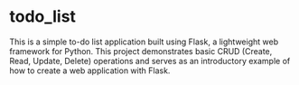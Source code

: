 # todo_list
This is a simple to-do list application built using Flask, a lightweight web framework for Python. This project demonstrates basic CRUD (Create, Read, Update, Delete) operations and serves as an introductory example of how to create a web application with Flask.
